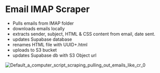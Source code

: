 # Email IMAP Scraper

* Pulls emails from IMAP folder
* downloads emails locally
* extracts sender, subject, HTML & CSS content from email, date sent.
* updates Supabase database
* renames HTML file with UUID+.html
* uploads to S3 bucket
* updates Supabase db with S3 Object url

  
![Default_a_computer_script_scraping_pulling_out_emails_like_cr_0](https://github.com/rogergarciaseo/EmailScrapper/assets/96830104/94c97def-fe30-4b3f-940f-4ea39326d562)
